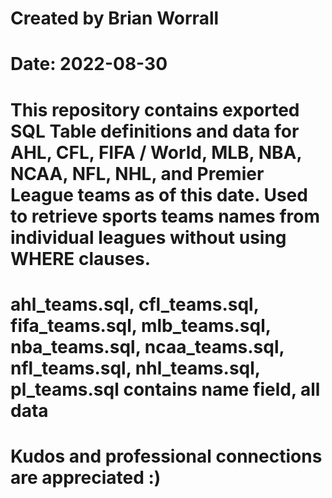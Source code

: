 # Created by Brian Worrall
# Date: 2022-08-30

# This repository contains exported SQL Table definitions and data for AHL, CFL, FIFA / World, MLB, NBA, NCAA, NFL, NHL, and Premier League teams as of this date. Used to retrieve sports teams names from individual leagues without using WHERE clauses.

# ahl_teams.sql, cfl_teams.sql, fifa_teams.sql, mlb_teams.sql, nba_teams.sql, ncaa_teams.sql, nfl_teams.sql, nhl_teams.sql, pl_teams.sql contains name field, all data

# Kudos and professional connections are appreciated :)
